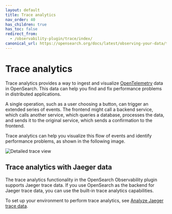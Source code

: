 ```yaml
---
layout: default
title: Trace analytics
nav_order: 40
has_children: true
has_toc: false
redirect_from:
  - /observability-plugin/trace/index/
canonical_url: https://opensearch.org/docs/latest/observing-your-data/trace/index/
---
```


# Trace analytics

Trace analytics provides a way to ingest and visualize [OpenTelemetry](https://opentelemetry.io/) data in OpenSearch. This data can help you find and fix performance problems in distributed applications.

A single operation, such as a user choosing a button, can trigger an extended series of events. The frontend might call a backend service, which calls another service, which queries a database, processes the data, and sends it to the original service, which sends a confirmation to the frontend.

Trace analytics can help you visualize this flow of events and identify performance problems, as shown in the following image.

![Detailed trace view]({{site.url}}{{site.baseurl}}/images/ta-trace.png)

## Trace analytics with Jaeger data

The trace analytics functionality in the OpenSearch Observability plugin supports Jaeger trace data. If you use OpenSearch as the backend for Jaeger trace data, you can use the built-in trace analytics capabilities.

To set up your environment to perform trace analytics, see [Analyze Jaeger trace data]({{site.url}}{{site.baseurl}}/observability-plugin/trace/trace-analytics-jaeger/).

